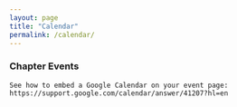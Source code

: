 ```yaml
---
layout: page
title: "Calendar"
permalink: /calendar/
---
```


<div id="upcoming"></div>
<div class="span9">
	<h3>Chapter Events</h3>
	
	See how to embed a Google Calendar on your event page: https://support.google.com/calendar/answer/41207?hl=en

</div>
